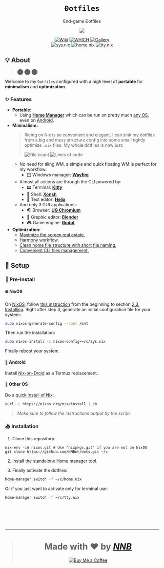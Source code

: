 <h1 align="center"><code>Đotfiles</code></h1>
<p align="center">End-game Đotfiles</p>
<p align="center"><img src="https://user-images.githubusercontent.com/43980777/149666467-fe0c9390-a03d-45e4-bda8-21826f6a58b0.png"></p>
<p align="center">
  <a href="https://github.com/NNBnh/dots/wiki"><img src="https://img.shields.io/badge/wiki%20-%23DE5D6E.svg?style=for-the-badge" alt="Wiki"></a>
  <a href="https://github.com/NNBnh/dots/wiki/which"><img src="https://img.shields.io/badge/which%20-%23FF9470.svg?style=for-the-badge" alt="WHICH"></a>
  <a href="https://github.com/NNBnh/dots/releases"><img src="https://img.shields.io/badge/gallery%20-%2376A85D.svg?style=for-the-badge" alt="Gallery"></a>
  <br>
  <a href="sys.nix"><img src="https://img.shields.io/badge/sys.nix%20-%2364B5A7.svg?style=flat-square" alt="sys.nix"></a>
  <a href="home.nix"><img src="https://img.shields.io/badge/home.nix%20-%235890F8.svg?style=flat-square" alt="home.nix"></a>
  <a href="tty.nix"><img src="https://img.shields.io/badge/tty.nix%20-%23C173D1.svg?style=flat-square" alt="tty.nix"></a>
</p>

## 💡 About

> ⬤ ⬤ ⬤

Welcome to my `Đotfiles` configured with a high level of **portable** for **minimalism** and **optimization**.

### ✨ Features

- **Portable:**
  - Using [**Home Manager**](https://nixos.wiki/wiki/Home_Manager) which can be run on pretty much [any OS](https://github.com/NNBnh/dots#-pre-install), even on [Android](https://github.com/NNBnh/dots#-android).
- **Minimalism:**
  > Ricing on Nix is so convenient and elegant. I can sink my dotfiles from a big and mess structure config into some small tightly optimize `.nix` files. My whole dotfiles is now just:
  >
  > ![File count](https://img.shields.io/badge/files-3%20-%235890F8.svg?labelColor=525866&style=flat-square)
  > ![Lines of code](https://img.shields.io/tokei/lines/github/NNBnh/dots?labelColor=525866&color=5890F8&style=flat-square)
  - No need for tiling WM, a simple and quick floating WM is perfect for my workflow:
    - 🪟 Windows manager: [**Wayfire**](https://github.com/NNBnh/dots/wiki/which#-windows-manager)
  - Almost all actions are through the CLI powered by:
    - 📟 Terminal: [**Kitty**](https://github.com/NNBnh/dots/wiki/which#-terminal-emulator)
    - 🐚 Shell: [**Xonsh**](https://github.com/NNBnh/dots/wiki/which#-interactive-shell)
    - 📝 Text editor: [**Helix**](https://github.com/NNBnh/dots/wiki/which#-text-editor "Also used as a $PAGER")
  - And only 3 GUI applications:
    - 🌏 Browser: [**UG Chromium**](https://github.com/NNBnh/dots/wiki/which#-web-browser)
    - 🎥 Graphic editor: [**Blender**](https://github.com/NNBnh/dots/wiki/which#-graphic-editor)
    - 🎮 Game engine: [**Godot**](https://github.com/NNBnh/dots/wiki/which#-game-engine)
- **Optimization:**
  - [Maximize the screen real estate.](https://github.com/NNBnh/dots/wiki/which#-bar)
  - [Harmony workflow.](https://github.com/NNBnh/dots/wiki/keyboard#-workflow)
  - [Clean home file structure with short file naming.](https://github.com/NNBnh/dots/wiki/spring-cleaning#-file-structure)
  - [Convenient CLI files management.](https://github.com/NNBnh/dots/wiki/files-manager)

## 🚀 Setup

### 🚧 Pre-Install

#### ❄️ NixOS

On [NixOS](https://nixos.org), follow [this instruction](https://nixos.org/manual/nixos/stable/index.html) from the beginning to section [2.3. Installing](https://nixos.org/manual/nixos/stable/index.html#sec-installation-installing).
Right after step 3, generate an initial configuration file for your system:

```sh
sudo nixos-generate-config --root /mnt
```

Then run the installation:

```sh
sudo nixos-install -I nixos-config=~/c/sys.nix
```

Finally reboot your system.

#### 📱 Android

Install [Nix-on-Droid](https://github.com/t184256/nix-on-droid) as a Termux replacement.

#### 🎲 Other OS

Do a [quick install of Nix](https://nixos.org/download.html#nix-quick-install):

```sh
curl -L https://nixos.org/nix/install | sh
```

> _Make sure to follow the instructions output by the script._

### 📥 Installation

1. Clone this repository:

```
nix-env -iA nixos.git # Use "nixpkgs.git" if you are not on NixOS
git clone https://github.com/NNBnh/dots.git ~/c
```

2. Install [the standalone Home manager tool](https://nix-community.github.io/home-manager/index.html#sec-install-standalone).

3. Finally activate the dotfiles:

```sh
home-manager switch -f ~/c/home.nix
```

Or if you just want to activate only for terminal use:

```sh
home-manager switch -f ~/c/tty.nix
```

<br><br><br><br>

---

> <h1 align="center">Made with ❤️ by <a href="https://github.com/NNBnh"><i>NNB</i></a></h1>
>
> <p align="center"><a href="https://www.buymeacoffee.com/nnbnh"><img src="https://img.shields.io/badge/buy_me_a_coffee%20-%23FFC387.svg?logo=buy-me-a-coffee&logoColor=333333&style=for-the-badge" alt="Buy Me a Coffee"></a></p>
